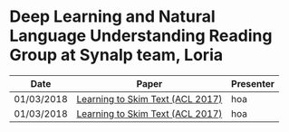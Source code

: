 # Deep Learning and Natural Language Understanding Reading Group at Synalp team, Loria

|Date |     Paper        | Presenter           |
|-------------|-------------|-------------|
| 01/03/2018 | [Learning to Skim Text (ACL 2017)](https://arxiv.org/abs/1704.06877) | hoa |
| 01/03/2018 | [Learning to Skim Text (ACL 2017)](https://arxiv.org/abs/1704.06877) | hoa |
